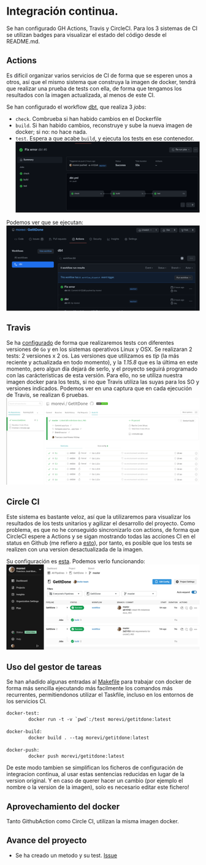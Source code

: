 
# Integración continua.
Se han configurado GH Actions, Travis y CircleCI.
Para los 3 sistemas de CI se utilizan badges para visualizar el estado del código desde el README.md.

## Actions
Es difícil organizar varios servicios de CI de forma que se esperen unos a otros, así que el mismo sistema que construya la imagen de docker, tendrá que realizar una prueba de tests con ella, de forma que tengamos los resultados con la imagen actualizada, al menos de este CI.

Se han configurado el workflow [dbt](../github/workflows/dbt.yml), que realiza 3 _jobs_:
- `check`. Combrueba si han habido cambios en el Dockerfile
- `build`. Si han habido cambios, reconstruye y sube la nueva imagen de docker; si no: no hace nada.
- `test`. Espera a que acabe `build`, y ejecuta los tests en ese contenedor.
![actions-log](images/ci/actions-log2.png)

Podemos ver que se ejecutan:
![actions-log](images/ci/actions-log.png)

## Travis
Se ha [configurado](../.travis.yml) de forma que realizaremos tests con diferentes versiones de `Go` y en los sistemas operativos Linux y OSX. 
Se realizaran 2 tests: 2 versiones x 2 os.
Las versiones que utilizamos es _tip_ (la más reciente y actualizada en todo momento), y la _1.15.8_ que es la última en este momento, pero algun día dejará de serlo, y el proyecto seguirá programado con las carácteristicas de esta versión.
Para ello, no se utiliza nuestra imagen docker para los tests, si no que Travis utiliza las suyas para los SO y versiones indicados. Podemos ver en una captura que en cada ejecución de Travis, se realizan 6 pruebas.
![travis-log](images/ci/travis-log.png)

## Circle CI
Este sistema es bastante veloz, así que la utilizaremos para visualizar los resultados de los tests unitarios y agilizar el desarrollo del proyecto.
Como problema, es que no he conseguido sincronizarlo con actions, de forma que CircleCI espere a Actions y se sigan mostrando todas las acciones CI en el status en Github (me refiero a [esto](https://github.com/morevi/GetItDone/issues/61#issuecomment-778606513)), por tanto, es posible que los tests se realizen con una version desactualizada de la imagen.

Su configuración es [esta](../.circleci/config.yml). Podemos verlo funcionando:
![circleci-log](images/ci/circleci-log.png)

## Uso del gestor de tareas
Se han añadido algunas entradas al [Makefile](../Makefile) para trabajar con docker de forma más sencilla ejecutando más facilmente los comandos más recurrentes, permitiendonos utilizar el Taskfile, incluso en los entornos de los servicios CI.

```
docker-test:
		docker run -t -v `pwd`:/test morevi/getitdone:latest

docker-build:
		docker build . --tag morevi/getitdone:latest

docker-push:
		docker push morevi/getitdone:latest
```

De este modo tambien se simplifican los ficheros de configuración de integracion continua, al usar estas sentencias reducidas en lugar de la version original.
Y en caso de querer hacer un cambio (por ejemplo el nombre o la version de la imagen), solo es necesario editar este fichero!

## Aprovechamiento del docker
Tanto GithubAction como Circle CI, utilizan la misma imagen docker.

## Avance del proyecto
- Se ha creado un metodo y su test. [Issue](https://github.com/morevi/GetItDone/issues/66)

